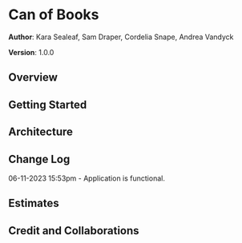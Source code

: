 # Can of Books

**Author**: Kara Sealeaf, Sam Draper, Cordelia Snape, Andrea Vandyck

**Version**: 1.0.0

## Overview

<!-- Provide a high level overview of what this application is and why you are building it, beyond the fact that it's an assignment for this class. (i.e. What's your problem domain?) -->

## Getting Started

<!-- What are the steps that a user must take in order to build this app on their own machine and get it running? -->

## Architecture

<!-- Provide a detailed description of the application design. What technologies (languages, libraries, etc) you're using, and any other relevant design information. -->

## Change Log

06-11-2023 15:53pm - Application is functional.

## Estimates

<!-- See below -->

## Credit and Collaborations

<!-- Give credit (and a link) to other people or resources that helped you build this application. -->
